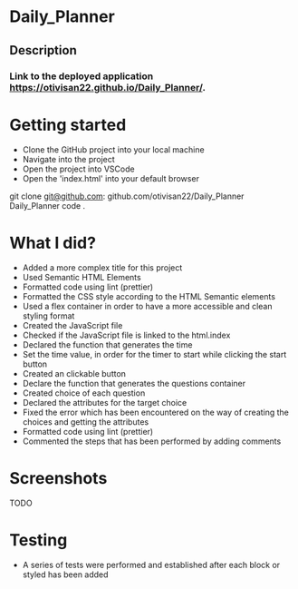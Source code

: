 # Daily_Planner

## Description

### Link to the deployed application https://otivisan22.github.io/Daily_Planner/.

# Getting started

- Clone the GitHub project into your local machine
- Navigate into the project
- Open the project into VSCode
- Open the 'index.html' into your default browser

git clone git@github.com: github.com/otivisan22/Daily_Planner
Daily_Planner
code .

# What I did?

- Added a more complex title for this project
- Used Semantic HTML Elements
- Formatted code using lint (prettier)
- Formatted the CSS style according to the HTML Semantic elements
- Used a flex container in order to have a more accessible and clean styling format
- Created the JavaScript file
- Checked if the JavaScript file is linked to the html.index
- Declared the function that generates the time
- Set the time value, in order for the timer to start while clicking the start button
- Created an clickable button
- Declare the function that generates the questions container
- Created choice of each question
- Declared the attributes for the target choice
- Fixed the error which has been encountered on the way of creating the choices and getting the attributes
- Formatted code using lint (prettier)
- Commented the steps that has been performed by adding comments

# Screenshots

TODO

# Testing

- A series of tests were performed and established after each block or styled has been added

